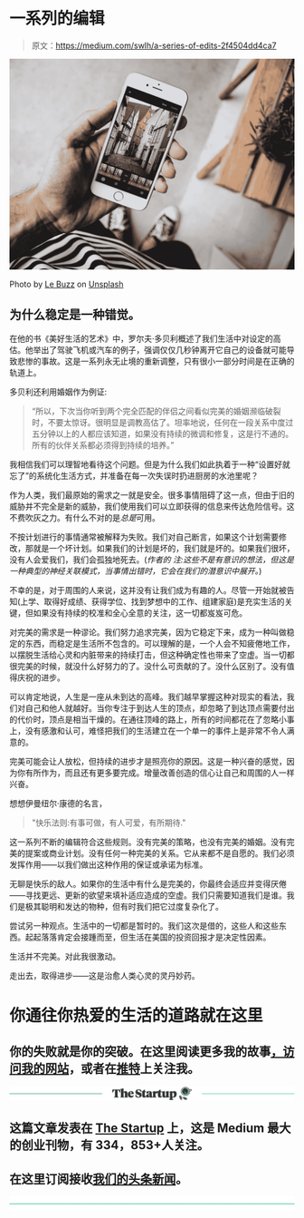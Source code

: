 # 一系列的编辑

> 原文：<https://medium.com/swlh/a-series-of-edits-2f4504dd4ca7>

![](img/763629e9cdc915521f7a215d62d18e72.png)

Photo by [Le Buzz](https://unsplash.com/@le_buzz?utm_source=medium&utm_medium=referral) on [Unsplash](https://unsplash.com?utm_source=medium&utm_medium=referral)

## 为什么稳定是一种错觉。

在他的书《美好生活的艺术》中，罗尔夫·多贝利概述了我们生活中对设定的高估。他举出了驾驶飞机或汽车的例子，强调仅仅几秒钟离开它自己的设备就可能导致悲惨的事故。这是一系列永无止境的重新调整，只有很小一部分时间是在正确的轨道上。

多贝利还利用婚姻作为例证:

> “所以，下次当你听到两个完全匹配的伴侣之间看似完美的婚姻濒临破裂时，不要太惊讶。很明显是调教高估了。坦率地说，任何在一段关系中度过五分钟以上的人都应该知道，如果没有持续的微调和修复，这是行不通的。所有的伙伴关系都必须得到持续的培养。”

我相信我们可以理智地看待这个问题。但是为什么我们如此执着于一种“设置好就忘了”的系统化生活方式，并准备在每一次失误时扔进厨房的水池里呢？

作为人类，我们最原始的需求之一就是安全。很多事情阻碍了这一点，但由于旧的威胁并不完全是新的威胁，我们使用我们可以立即获得的信息来传达危险信号。这不费吹灰之力。有什么不对的是*总是*可用。

不按计划进行的事情通常被解释为失败。我们对自己断言，如果这个计划需要修改，那就是一个坏计划。如果我们的计划是坏的，我们就是坏的。如果我们很坏，没有人会爱我们，我们会孤独地死去。(*作者的* *注:这些不是有意识的想法，但这是一种典型的神经关联模式，当事情出错时，它会在我们的潜意识中展开。*)

不幸的是，对于周围的人来说，这并没有让我们成为有趣的人。尽管一开始就被告知(上学、取得好成绩、获得学位、找到梦想中的工作、组建家庭)是充实生活的关键，但如果没有持续的校准和全心全意的关注，这一切都岌岌可危。

对完美的需求是一种谬论。我们努力追求完美，因为它稳定下来，成为一种叫做稳定的东西，而稳定是生活所不包含的。可以理解的是，一个人会不知疲倦地工作，以摆脱生活给心灵和内脏带来的持续打击，但这种确定性也带来了空虚。当一切都很完美的时候，就没什么好努力的了。没什么可贡献的了。没什么区别了。没有值得庆祝的进步。

可以肯定地说，人生是一座从未到达的高峰。我们越早掌握这种对现实的看法，我们对自己和他人就越好。当你专注于到达人生的顶点，却忽略了到达顶点需要付出的代价时，顶点是相当干燥的。在通往顶峰的路上，所有的时间都花在了忽略小事上，没有感激和认可，难怪把我们的生活建立在一个单一的事件上是非常不令人满意的。

完美可能会让人放松，但持续的进步才是照亮你的原因。这是一种兴奋的感觉，因为你有所作为，而且还有更多要完成。增量改善创造的信心让自己和周围的人一样兴奋。

想想伊曼纽尔·康德的名言，

> "快乐法则:有事可做，有人可爱，有所期待."

这一系列不断的编辑符合这些规则。没有完美的策略，也没有完美的婚姻。没有完美的提案或商业计划。没有任何一种完美的关系。它从来都不是自愿的。我们必须发挥作用——以我们做出这种作用的保证或承诺为标准。

无聊是快乐的敌人。如果你的生活中有什么是完美的，你最终会适应并变得厌倦——寻找更远、更新的欲望来填补适应造成的空虚。我们只需要知道我们是谁。我们是极其聪明和发达的物种，但有时我们把它过度复杂化了。

尝试另一种观点。生活中的一切都是暂时的。我们这次是借的，这些人和这些东西。起起落落肯定会接踵而至，但生活在美国的投资回报才是决定性因素。

生活并不完美。对此我很激动。

走出去，取得进步——这是治愈人类心灵的灵丹妙药。

# 你通往你热爱的生活的道路就在这里

## 你的失败就是你的突破。在这里阅读更多我的故事[，访问我的](/@DanielJWhalen)[网站](http://www.danieljwhalen.com)，或者在[推特](https://mobile.twitter.com/DanielJWhalen)上关注我。

[![](img/308a8d84fb9b2fab43d66c117fcc4bb4.png)](https://medium.com/swlh)

## 这篇文章发表在 [The Startup](https://medium.com/swlh) 上，这是 Medium 最大的创业刊物，有 334，853+人关注。

## 在这里订阅接收[我们的头条新闻](http://growthsupply.com/the-startup-newsletter/)。

[![](img/b0164736ea17a63403e660de5dedf91a.png)](https://medium.com/swlh)